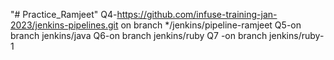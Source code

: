 "# Practice_Ramjeet" 
Q4-https://github.com/infuse-training-jan-2023/jenkins-pipelines.git on branch */jenkins/pipeline-ramjeet
Q5-on branch jenkins/java
Q6-on branch jenkins/ruby
Q7 -on branch jenkins/ruby-1